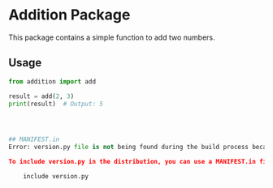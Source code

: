 # Addition Package

This package contains a simple function to add two numbers.

## Usage

```python
from addition import add

result = add(2, 3)
print(result)  # Output: 5




## MANIFEST.in
Error: version.py file is not being found during the build process because it's not being included in the source distribution (sdist). To fix this, we need to ensure that version.py is included in the package.

To include version.py in the distribution, you can use a MANIFEST.in file and add the below code

    include version.py
